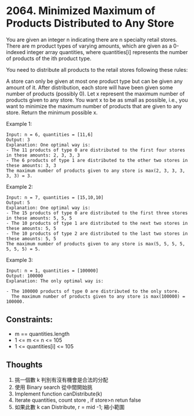 # 2064. Minimized Maximum of Products Distributed to Any Store

You are given an integer n indicating there are n specialty retail stores. There are m product types of varying amounts, which are given as a 0-indexed integer array quantities, where quantities[i] represents the number of products of the ith product type.

You need to distribute all products to the retail stores following these rules:

A store can only be given at most one product type but can be given any amount of it.
After distribution, each store will have been given some number of products (possibly 0). Let x represent the maximum number of products given to any store. You want x to be as small as possible, i.e., you want to minimize the maximum number of products that are given to any store.
Return the minimum possible x.

Example 1:

```
Input: n = 6, quantities = [11,6]
Output: 3
Explanation: One optimal way is:
- The 11 products of type 0 are distributed to the first four stores in these amounts: 2, 3, 3, 3
- The 6 products of type 1 are distributed to the other two stores in these amounts: 3, 3
The maximum number of products given to any store is max(2, 3, 3, 3, 3, 3) = 3.
```

Example 2:

```
Input: n = 7, quantities = [15,10,10]
Output: 5
Explanation: One optimal way is:
- The 15 products of type 0 are distributed to the first three stores in these amounts: 5, 5, 5
- The 10 products of type 1 are distributed to the next two stores in these amounts: 5, 5
- The 10 products of type 2 are distributed to the last two stores in these amounts: 5, 5
The maximum number of products given to any store is max(5, 5, 5, 5, 5, 5, 5) = 5.
```

Example 3:

```
Input: n = 1, quantities = [100000]
Output: 100000
Explanation: The only optimal way is:

- The 100000 products of type 0 are distributed to the only store.
  The maximum number of products given to any store is max(100000) = 100000.

```

## Constraints:

- m == quantities.length
- 1 <= m <= n <= 105
- 1 <= quantities[i] <= 105

## Thoughts

1. 挑一個數 k 判別有沒有機會是合法的分配
2. 使用 Binary search 從中間開始挑
3. Implement function canDistribute(k)
4. Iterate quantities, count store , if store>n retun false
5. 如果此數 k can Distribute, r = mid -1; 縮小範圍
